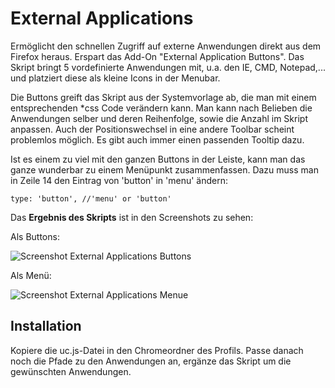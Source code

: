 # External Applications
Ermöglicht den schnellen Zugriff auf externe Anwendungen direkt aus dem Firefox heraus. 
Erspart das Add-On "External Application Buttons". Das Skript bringt 5 vordefinierte Anwendungen mit, 
u.a. den IE, CMD, Notepad,... und platziert diese als kleine Icons in der Menubar. 

Die Buttons greift das Skript aus der Systemvorlage ab, die man mit einem entsprechenden *css Code 
verändern kann. Man kann nach Belieben die Anwendungen selber und deren Reihenfolge, sowie die Anzahl 
im Skript anpassen. Auch der Positionswechsel in eine andere Toolbar scheint problemlos möglich. 
Es gibt auch immer einen passenden Tooltip dazu. 

Ist es einem zu viel mit den ganzen Buttons in der Leiste, kann man das ganze wunderbar zu einem Menüpunkt zusammenfassen.
Dazu muss man in Zeile 14 den Eintrag von 'button' in 'menu' ändern:

    type: 'button', //'menu' or 'button'

Das **Ergebnis des Skripts** ist in den Screenshots zu sehen:

Als Buttons:

![Screenshot External Applications Buttons](https://github.com/ardiman/userChrome.js/raw/master/externalapplications/scr_ext_apps_btn.png)

Als Menü:

![Screenshot External Applications Menue](https://github.com/ardiman/userChrome.js/raw/master/externalapplications/scr_ext_apps_menu.png)


## Installation
Kopiere die uc.js-Datei in den Chromeordner des Profils. Passe danach noch die Pfade zu den Anwendungen an, ergänze das Skript 
um die gewünschten Anwendungen.